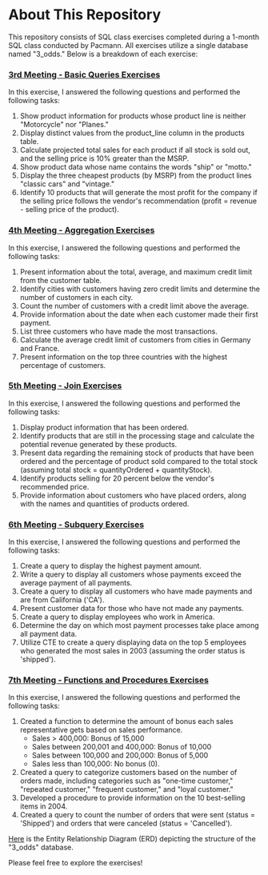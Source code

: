 # About This Repository

This repository consists of SQL class exercises completed during a 1-month SQL class conducted by Pacmann. All exercises utilize a single database named "3_odds." Below is a breakdown of each exercise:

### [3rd Meeting - Basic Queries Exercises](3rd_meet_basic_queries_exercise.sql)

In this exercise, I answered the following questions and performed the following tasks:

1. Show product information for products whose product line is neither "Motorcycle" nor "Planes."
2. Display distinct values from the product_line column in the products table.
3. Calculate projected total sales for each product if all stock is sold out, and the selling price is 10% greater than the MSRP.
4. Show product data whose name contains the words "ship" or "motto."
5. Display the three cheapest products (by MSRP) from the product lines "classic cars" and "vintage."
6. Identify 10 products that will generate the most profit for the company if the selling price follows the vendor's recommendation (profit = revenue - selling price of the product).

### [4th Meeting - Aggregation Exercises](4th_meet_aggregation_exercise.sql)

In this exercise, I answered the following questions and performed the following tasks:

1. Present information about the total, average, and maximum credit limit from the customer table.
2. Identify cities with customers having zero credit limits and determine the number of customers in each city.
3. Count the number of customers with a credit limit above the average.
4. Provide information about the date when each customer made their first payment.
5. List three customers who have made the most transactions.
6. Calculate the average credit limit of customers from cities in Germany and France.
7. Present information on the top three countries with the highest percentage of customers.

### [5th Meeting - Join Exercises](5th_meet_join_exercise.sql)

In this exercise, I answered the following questions and performed the following tasks:

1. Display product information that has been ordered.
2. Identify products that are still in the processing stage and calculate the potential revenue generated by these products.
3. Present data regarding the remaining stock of products that have been ordered and the percentage of product sold compared to the total stock (assuming total stock = quantityOrdered + quantityStock).
4. Identify products selling for 20 percent below the vendor's recommended price.
5. Provide information about customers who have placed orders, along with the names and quantities of products ordered.

### [6th Meeting - Subquery Exercises](6th_meet_subquery_exercise.sql)

In this exercise, I answered the following questions and performed the following tasks:

1. Create a query to display the highest payment amount.
2. Write a query to display all customers whose payments exceed the average payment of all payments.
3. Create a query to display all customers who have made payments and are from California ('CA').
4. Present customer data for those who have not made any payments.
5. Create a query to display employees who work in America.
6. Determine the day on which most payment processes take place among all payment data.
7. Utilize CTE to create a query displaying data on the top 5 employees who generated the most sales in 2003 (assuming the order status is 'shipped').

### [7th Meeting - Functions and Procedures Exercises](7th_meet_functions_and_procedures_exercise.sql)

In this exercise, I answered the following questions and performed the following tasks:

1. Created a function to determine the amount of bonus each sales representative gets based on sales performance.
   - Sales > 400,000: Bonus of 15,000
   - Sales between 200,001 and 400,000: Bonus of 10,000
   - Sales between 100,000 and 200,000: Bonus of 5,000
   - Sales less than 100,000: No bonus (0).
2. Created a query to categorize customers based on the number of orders made, including categories such as "one-time customer," "repeated customer," "frequent customer," and "loyal customer."
3. Developed a procedure to provide information on the 10 best-selling items in 2004.
4. Created a query to count the number of orders that were sent (status = 'Shipped') and orders that were canceled (status = 'Cancelled').

[Here](3_odds_database_erd.png) is the Entity Relationship Diagram (ERD) depicting the structure of the "3_odds" database.

Please feel free to explore the exercises!
